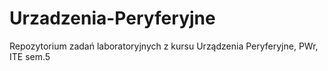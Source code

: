 # Urzadzenia-Peryferyjne

Repozytorium zadań laboratoryjnych z kursu Urządzenia Peryferyjne, PWr, ITE sem.5
